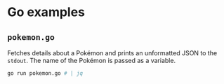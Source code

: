 # Go examples

## `pokemon.go`

Fetches details about a Pokémon and prints an unformatted JSON to the `stdout`. The name of the Pokémon is passed as a variable.

```sh
go run pokemon.go # | jq
```
